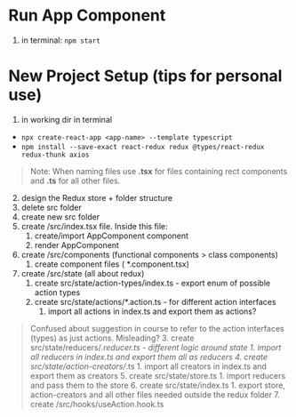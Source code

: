 # Run App Component

1. in terminal: `npm start`

# New Project Setup (tips for personal use)
1. in working dir in terminal
- `npx create-react-app <app-name> --template typescript`
- `npm install --save-exact react-redux redux @types/react-redux redux-thunk axios`

> Note: When naming files use **.tsx** for files containing rect components and **.ts** for all other files.
2. design the Redux store + folder structure
3. delete src folder
4. create new src folder
5. create /src/index.tsx file. Inside this file:
    1. create/import AppComponent component
    2. render AppComponent
6. create /src/components (functional components > class components)
    1. create component files ( *.component.tsx)
7. create /src/state (all about redux)
    1. create src/state/action-types/index.ts - export enum of possible action types
    2. create src/state/actions/*.action.ts - for different action interfaces
        1. import all actions in index.ts and export them as actions?
> Confused about suggestion in course to refer to the action interfaces (types) as just actions. Misleading?
    3. create src/state/reducers/*.reducer.ts - different logic around state
        1. import all reducers in index.ts and export them all as reducers
    4. create src/state/action-creators/*.ts
        1. import all creators in index.ts and export them as creators
    5. create src/state/store.ts
        1. import reducers and pass them to the store
    6. create src/state/index.ts
        1. export store, action-creators and all other files needed outside the redux folder
    7. create /src/hooks/useAction.hook.ts
